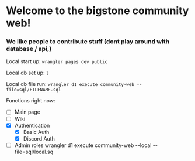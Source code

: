 # Welcome to the bigstone community web!
### We like people to contribute stuff (dont play around with database / api,)

Local start up:
```wrangler pages dev public```

Local db set up:
```l```

Local db file run:
```wrangler d1 execute community-web --file=sql/FILENAME.sql```


Functions right now:
- [ ] Main page
- [ ] Wiki
- [x] Authentication
    - [x] Basic Auth
    - [x] Discord Auth
- [ ] Admin roles
wrangler d1 execute community-web --local --file=sql/local.sq